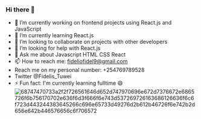 ### Hi there 👋

- 🔭 I’m currently working on frontend projects using React.js and JavaScript
- 🌱 I’m currently learning React.js
- 👯 I’m looking to collaborate on projects with other developers
- 🤔 I’m looking for help with React.js
- 💬 Ask me about Javascript HTML CSS React
- 📫 How to reach me: fideliofidel9@gmail.com
- Reach me on my personal number: +254769789528
- Twitter @Fidelis_Tuwei
- ⚡ Fun fact: I'm currently learning fulltime 😄
![68747470733a2f2f726561646d652d747970696e672d7376672e6865726f6b756170702e636f6d3f666f6e743d537269726163686126636f6c6f723d443244383645266c696e65733d49276d2b612b46726f6e742b2d656e642b446576656c6f706572](https://user-images.githubusercontent.com/114683429/217760117-33a40259-3922-4b40-8051-8831dfbd3d27.svg)
